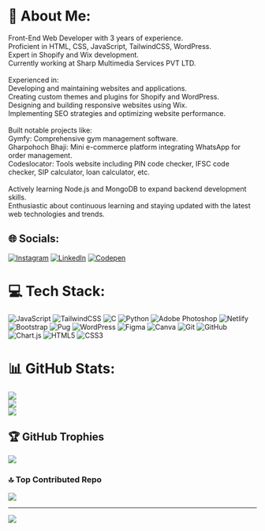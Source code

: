 # 💫 About Me:
Front-End Web Developer with 3 years of experience.<br>Proficient in HTML, CSS, JavaScript, TailwindCSS, WordPress.<br>Expert in Shopify and Wix development.<br>Currently working at Sharp Multimedia Services PVT LTD.<br><br>Experienced in:<br>Developing and maintaining websites and applications.<br>Creating custom themes and plugins for Shopify and WordPress.<br>Designing and building responsive websites using Wix.<br>Implementing SEO strategies and optimizing website performance.<br><br>Built notable projects like:<br>Gymfy: Comprehensive gym management software.<br>Gharpohoch Bhaji: Mini e-commerce platform integrating WhatsApp for order management.<br>Codeslocator: Tools website including PIN code checker, IFSC code checker, SIP calculator, loan calculator, etc.<br><br>Actively learning Node.js and MongoDB to expand backend development skills.<br>Enthusiastic about continuous learning and staying updated with the latest web technologies and trends.


## 🌐 Socials:
[![Instagram](https://img.shields.io/badge/Instagram-%23E4405F.svg?logo=Instagram&logoColor=white)](https://instagram.com/vedantt.notfound) [![LinkedIn](https://img.shields.io/badge/LinkedIn-%230077B5.svg?logo=linkedin&logoColor=white)](https://linkedin.com/in/vedanty) [![Codepen](https://img.shields.io/badge/Codepen-000000?style=for-the-badge&logo=codepen&logoColor=white)](https://codepen.io/vedantnotfound) 

# 💻 Tech Stack:
![JavaScript](https://img.shields.io/badge/javascript-%23323330.svg?style=for-the-badge&logo=javascript&logoColor=%23F7DF1E) ![TailwindCSS](https://img.shields.io/badge/tailwindcss-%2338B2AC.svg?style=for-the-badge&logo=tailwind-css&logoColor=white) ![C](https://img.shields.io/badge/c-%2300599C.svg?style=for-the-badge&logo=c&logoColor=white) ![Python](https://img.shields.io/badge/python-3670A0?style=for-the-badge&logo=python&logoColor=ffdd54) ![Adobe Photoshop](https://img.shields.io/badge/adobe%20photoshop-%2331A8FF.svg?style=for-the-badge&logo=adobe%20photoshop&logoColor=white) ![Netlify](https://img.shields.io/badge/netlify-%23000000.svg?style=for-the-badge&logo=netlify&logoColor=#00C7B7) ![Bootstrap](https://img.shields.io/badge/bootstrap-%238511FA.svg?style=for-the-badge&logo=bootstrap&logoColor=white) ![Pug](https://img.shields.io/badge/Pug-FFF?style=for-the-badge&logo=pug&logoColor=A86454) ![WordPress](https://img.shields.io/badge/WordPress-%23117AC9.svg?style=for-the-badge&logo=WordPress&logoColor=white) ![Figma](https://img.shields.io/badge/figma-%23F24E1E.svg?style=for-the-badge&logo=figma&logoColor=white) ![Canva](https://img.shields.io/badge/Canva-%2300C4CC.svg?style=for-the-badge&logo=Canva&logoColor=white) ![Git](https://img.shields.io/badge/git-%23F05033.svg?style=for-the-badge&logo=git&logoColor=white) ![GitHub](https://img.shields.io/badge/github-%23121011.svg?style=for-the-badge&logo=github&logoColor=white) ![Chart.js](https://img.shields.io/badge/chart.js-F5788D.svg?style=for-the-badge&logo=chart.js&logoColor=white) ![HTML5](https://img.shields.io/badge/html5-%23E34F26.svg?style=for-the-badge&logo=html5&logoColor=white) ![CSS3](https://img.shields.io/badge/css3-%231572B6.svg?style=for-the-badge&logo=css3&logoColor=white)
# 📊 GitHub Stats:
![](https://github-readme-stats.vercel.app/api?username=vedantnotfound&theme=dark&hide_border=false&include_all_commits=true&count_private=true)<br/>
![](https://github-readme-streak-stats.herokuapp.com/?user=vedantnotfound&theme=dark&hide_border=false)<br/>
![](https://github-readme-stats.vercel.app/api/top-langs/?username=vedantnotfound&theme=dark&hide_border=false&include_all_commits=true&count_private=true&layout=compact)

## 🏆 GitHub Trophies
![](https://github-profile-trophy.vercel.app/?username=vedantnotfound&theme=radical&no-frame=false&no-bg=true&margin-w=4)

### 🔝 Top Contributed Repo
![](https://github-contributor-stats.vercel.app/api?username=vedantnotfound&limit=5&theme=dark&combine_all_yearly_contributions=true)

---
[![](https://visitcount.itsvg.in/api?id=vedantnotfound&icon=0&color=0)](https://visitcount.itsvg.in)

<!-- Proudly created with GPRM ( https://gprm.itsvg.in ) -->
